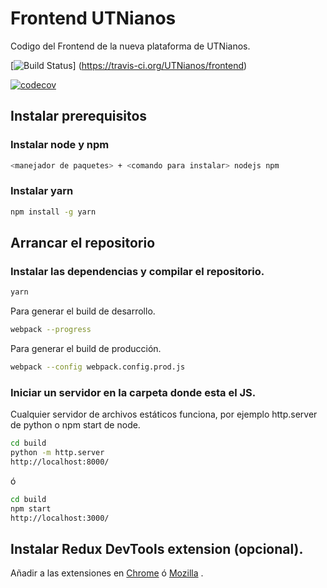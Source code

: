 # Frontend UTNianos

Codigo del Frontend de la nueva plataforma de UTNianos. 

[![Build Status](https://travis-ci.org/UTNianos/frontend.svg?branch=continuous-integration)] 
(https://travis-ci.org/UTNianos/frontend)

[![codecov](https://codecov.io/gh/UTNianos/frontend/branch/continuous-integration/graph/badge.svg)](https://codecov.io/gh/UTNianos/frontend)

## Instalar prerequisitos

### Instalar node y npm

```sh
<manejador de paquetes> + <comando para instalar> nodejs npm
```
### Instalar yarn

```sh
npm install -g yarn
```

## Arrancar el repositorio

### Instalar las dependencias y compilar el repositorio.

```sh
yarn
```

Para generar el build de desarrollo.

```sh
webpack --progress
```
Para generar el build de producción.

```sh
webpack --config webpack.config.prod.js
```

### Iniciar un servidor en la carpeta donde esta el JS.

Cualquier servidor de archivos estáticos funciona, por ejemplo 
http.server de python o npm start de node.
 
```sh
cd build
python -m http.server
http://localhost:8000/
```

ó

```sh
cd build
npm start
http://localhost:3000/
```

## Instalar Redux DevTools extension (opcional).

Añadir a las extensiones en [Chrome](https://chrome.google.com/webstore/detail/redux-devtools/lmhkpmbekcpmknklioeibfkpmmfibljd)
ó [Mozilla](https://addons.mozilla.org/es/firefox/addon/remotedev/) .